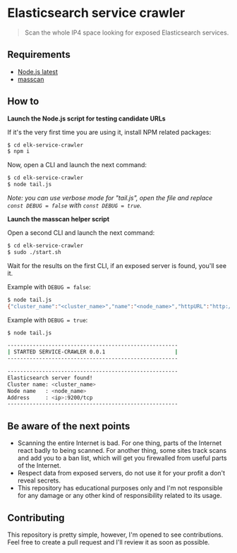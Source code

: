 # Elasticsearch service crawler

> Scan the whole IP4 space looking for exposed Elasticsearch services.

## Requirements

- [Node.js latest](https://nodejs.org)
- [masscan](https://github.com/robertdavidgraham/masscan)

## How to

**Launch the Node.js script for testing candidate URLs**

If it's the very first time you are using it, install NPM related packages:

```sh
$ cd elk-service-crawler
$ npm i 
```

Now, open a CLI and launch the next command:

```sh
$ cd elk-service-crawler
$ node tail.js
```

_Note: you can use verbose mode for "tail.js", open the file and replace `const DEBUG = false` with `const DEBUG = true`._

**Launch the masscan helper script**

Open a second CLI and launch the next command:

```sh
$ cd elk-service-crawler
$ sudo ./start.sh
```

Wait for the results on the first CLI, if an exposed server is found, you'll see it.

Example with `DEBUG = false`:

```sh
$ node tail.js
{"cluster_name":"<cluster_name>","name":"<node_name>","httpURL":"http://<ip>:9200","ip":"<ip>","port":"9200/tcp"}
```

Example with `DEBUG = true`:

```sh
$ node tail.js

------------------------------------------------------
| STARTED SERVICE-CRAWLER 0.0.1                      |
------------------------------------------------------

------------------------------------------------------
Elasticsearch server found!
Cluster name: <cluster_name>
Node name   : <node_name>
Address     : <ip>:9200/tcp
------------------------------------------------------
```

## Be aware of the next points

- Scanning the entire Internet is bad. For one thing, parts of the Internet react badly to being scanned. For another thing, some sites track scans and add you to a ban list, which will get you firewalled from useful parts of the Internet.
- Respect data from exposed servers, do not use it for your profit a don't reveal secrets.
- This repository has educational purposes only and I'm not responsible for any damage or any other kind of responsibility related to its usage.

## Contributing

This repository is pretty simple, however, I'm opened to see contributions. Feel free to create a pull request and I'll review it as soon as possible.
